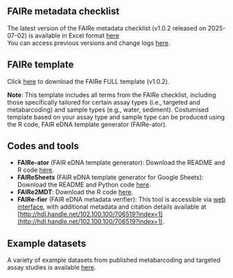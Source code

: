 ## FAIRe metadata checklist
The latest version of the FAIRe metadata checklist (v1.0.2 released on 2025-07-02) is available in Excel format [here](https://github.com/FAIR-eDNA/FAIRe_checklist/blob/main/FAIRe_checklist_v1.0.2.xlsx)  
You can access previous versions and change logs [here](https://github.com/FAIR-eDNA/FAIRe_checklist/tree/main).

## FAIRe template
Click [here](https://github.com/FAIR-eDNA/FAIRe_checklist/blob/main/FAIRe_checklist_v1.0.2_FULLtemplate.xlsx) to download the FAIRe FULL template (v1.0.2). 

**Note**: This template includes all terms from the FAIRe checklist, including those specifically tailored for certain assay types (i.e., targeted and metabarcoding) and sample types (e.g., water, sediment). Costumised template based on your assay type and sample type can be produced using the R code, FAIR eDNA template generator (FAIRe-ator). 

## Codes and tools

- **FAIRe-ator** (FAIR eDNA template generator): Download the README and R code [here](https://github.com/FAIR-eDNA/FAIRe-ator/blob/main).
- **FAIReSheets** (FAIR eDNA template generator for Google Sheets): Download the README and Python code [here](https://github.com/aomlomics/fairesheets).
- **FAIRe2MDT**: Download the R code [here](https://github.com/FAIR-eDNA/FAIRe2MDT/blob/main/FAIRe2MDT.R).
- **FAIRe-fier** (FAIR eDNA metadata verifier): This tool is accessible via [web interface](https://shiny.csiro.au/FAIRe-fier/), with additional metadata and citation details available at [http://hdl.handle.net/102.100.100/706519?index=1](http://hdl.handle.net/102.100.100/706519?index=1).

## Example datasets
A variety of example datasets from published metabarcoding and targeted assay studies is available [here](https://github.com/FAIR-eDNA/FAIR-eDNA.github.io/tree/main/docs/examples).

